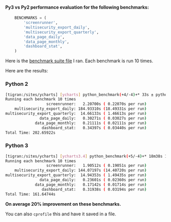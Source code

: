 #### Py3 vs Py2 performance evaluation for the following benchmarks:

```python
    BENCHMARKS = (
        'screenrunner',
        'multisecurity_export_daily',
        'multisecurity_export_quarterly',
        'data_page_daily',
        'data_page_monthly',
        'dashboard_stat',
    )
```

Here is the [benchmark suite file](https://gist.github.com/tiggreen/aa4878dff741cc9c11c2) I ran. Each benchmark is run 10 times.

Here are the results:

### Python 2
```bash
[tigran:/sites/ycharts] [ycharts] python_benchmark(+4/-4)+* 33s ± python manage.py systems_run_py3k_benchmark_suite  
Running each benchmark 10 times
                  screenrunner:   2.20700s ( 0.22070s per run)
    multisecurity_export_daily: 184.93310s (18.49331s per run)
multisecurity_export_quarterly:  14.66133s ( 1.46613s per run)
               data_page_daily:   0.30271s ( 0.03027s per run)
             data_page_monthly:   0.21111s ( 0.02111s per run)
                dashboard_stat:   0.34397s ( 0.03440s per run)
Total Time: 202.65922s
```

### Python 3

```bash
[tigran:/sites/ycharts] [ycharts3.4] python_benchmark(+5/-4)+* 18m38s 1 ± python manage.py systems_run_py3k_benchmark_suite 
Running each benchmark 10 times
                  screenrunner:   1.90512s ( 0.19051s per run)
    multisecurity_export_daily: 144.07197s (14.40720s per run)
multisecurity_export_quarterly:  14.94353s ( 1.49435s per run)
               data_page_daily:   0.23601s ( 0.02360s per run)
             data_page_monthly:   0.17142s ( 0.01714s per run)
                dashboard_stat:   0.31938s ( 0.03194s per run)
Total Time: 161.64744s
```

**On average  20% improvement on these benchmarks.**

You can also `cprofile` this and have it saved in a file. 
